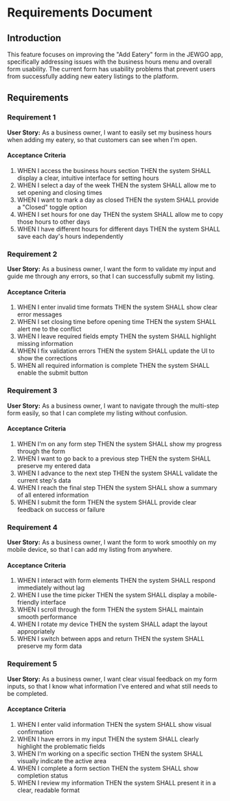 # Requirements Document

## Introduction

This feature focuses on improving the "Add Eatery" form in the JEWGO app, specifically addressing issues with the business hours menu and overall form usability. The current form has usability problems that prevent users from successfully adding new eatery listings to the platform.

## Requirements

### Requirement 1

**User Story:** As a business owner, I want to easily set my business hours when adding my eatery, so that customers can see when I'm open.

#### Acceptance Criteria

1. WHEN I access the business hours section THEN the system SHALL display a clear, intuitive interface for setting hours
2. WHEN I select a day of the week THEN the system SHALL allow me to set opening and closing times
3. WHEN I want to mark a day as closed THEN the system SHALL provide a "Closed" toggle option
4. WHEN I set hours for one day THEN the system SHALL allow me to copy those hours to other days
5. WHEN I have different hours for different days THEN the system SHALL save each day's hours independently

### Requirement 2

**User Story:** As a business owner, I want the form to validate my input and guide me through any errors, so that I can successfully submit my listing.

#### Acceptance Criteria

1. WHEN I enter invalid time formats THEN the system SHALL show clear error messages
2. WHEN I set closing time before opening time THEN the system SHALL alert me to the conflict
3. WHEN I leave required fields empty THEN the system SHALL highlight missing information
4. WHEN I fix validation errors THEN the system SHALL update the UI to show the corrections
5. WHEN all required information is complete THEN the system SHALL enable the submit button

### Requirement 3

**User Story:** As a business owner, I want to navigate through the multi-step form easily, so that I can complete my listing without confusion.

#### Acceptance Criteria

1. WHEN I'm on any form step THEN the system SHALL show my progress through the form
2. WHEN I want to go back to a previous step THEN the system SHALL preserve my entered data
3. WHEN I advance to the next step THEN the system SHALL validate the current step's data
4. WHEN I reach the final step THEN the system SHALL show a summary of all entered information
5. WHEN I submit the form THEN the system SHALL provide clear feedback on success or failure

### Requirement 4

**User Story:** As a business owner, I want the form to work smoothly on my mobile device, so that I can add my listing from anywhere.

#### Acceptance Criteria

1. WHEN I interact with form elements THEN the system SHALL respond immediately without lag
2. WHEN I use the time picker THEN the system SHALL display a mobile-friendly interface
3. WHEN I scroll through the form THEN the system SHALL maintain smooth performance
4. WHEN I rotate my device THEN the system SHALL adapt the layout appropriately
5. WHEN I switch between apps and return THEN the system SHALL preserve my form data

### Requirement 5

**User Story:** As a business owner, I want clear visual feedback on my form inputs, so that I know what information I've entered and what still needs to be completed.

#### Acceptance Criteria

1. WHEN I enter valid information THEN the system SHALL show visual confirmation
2. WHEN I have errors in my input THEN the system SHALL clearly highlight the problematic fields
3. WHEN I'm working on a specific section THEN the system SHALL visually indicate the active area
4. WHEN I complete a form section THEN the system SHALL show completion status
5. WHEN I review my information THEN the system SHALL present it in a clear, readable format